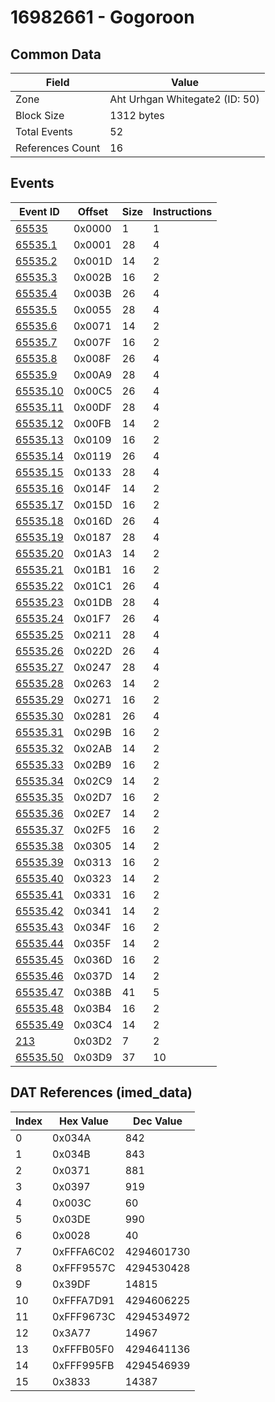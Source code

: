 # 16982661 - Gogoroon

## Common Data

| Field            | Value                          |
|------------------|--------------------------------|
| Zone             | Aht Urhgan Whitegate2 (ID: 50) |
| Block Size       | 1312 bytes                     |
| Total Events     | 52                             |
| References Count | 16                             |

## Events

| Event ID                  | Offset   |   Size |   Instructions |
|---------------------------|----------|--------|----------------|
| [65535](./65535.md)       | 0x0000   |      1 |              1 |
| [65535.1](./65535.1.md)   | 0x0001   |     28 |              4 |
| [65535.2](./65535.2.md)   | 0x001D   |     14 |              2 |
| [65535.3](./65535.3.md)   | 0x002B   |     16 |              2 |
| [65535.4](./65535.4.md)   | 0x003B   |     26 |              4 |
| [65535.5](./65535.5.md)   | 0x0055   |     28 |              4 |
| [65535.6](./65535.6.md)   | 0x0071   |     14 |              2 |
| [65535.7](./65535.7.md)   | 0x007F   |     16 |              2 |
| [65535.8](./65535.8.md)   | 0x008F   |     26 |              4 |
| [65535.9](./65535.9.md)   | 0x00A9   |     28 |              4 |
| [65535.10](./65535.10.md) | 0x00C5   |     26 |              4 |
| [65535.11](./65535.11.md) | 0x00DF   |     28 |              4 |
| [65535.12](./65535.12.md) | 0x00FB   |     14 |              2 |
| [65535.13](./65535.13.md) | 0x0109   |     16 |              2 |
| [65535.14](./65535.14.md) | 0x0119   |     26 |              4 |
| [65535.15](./65535.15.md) | 0x0133   |     28 |              4 |
| [65535.16](./65535.16.md) | 0x014F   |     14 |              2 |
| [65535.17](./65535.17.md) | 0x015D   |     16 |              2 |
| [65535.18](./65535.18.md) | 0x016D   |     26 |              4 |
| [65535.19](./65535.19.md) | 0x0187   |     28 |              4 |
| [65535.20](./65535.20.md) | 0x01A3   |     14 |              2 |
| [65535.21](./65535.21.md) | 0x01B1   |     16 |              2 |
| [65535.22](./65535.22.md) | 0x01C1   |     26 |              4 |
| [65535.23](./65535.23.md) | 0x01DB   |     28 |              4 |
| [65535.24](./65535.24.md) | 0x01F7   |     26 |              4 |
| [65535.25](./65535.25.md) | 0x0211   |     28 |              4 |
| [65535.26](./65535.26.md) | 0x022D   |     26 |              4 |
| [65535.27](./65535.27.md) | 0x0247   |     28 |              4 |
| [65535.28](./65535.28.md) | 0x0263   |     14 |              2 |
| [65535.29](./65535.29.md) | 0x0271   |     16 |              2 |
| [65535.30](./65535.30.md) | 0x0281   |     26 |              4 |
| [65535.31](./65535.31.md) | 0x029B   |     16 |              2 |
| [65535.32](./65535.32.md) | 0x02AB   |     14 |              2 |
| [65535.33](./65535.33.md) | 0x02B9   |     16 |              2 |
| [65535.34](./65535.34.md) | 0x02C9   |     14 |              2 |
| [65535.35](./65535.35.md) | 0x02D7   |     16 |              2 |
| [65535.36](./65535.36.md) | 0x02E7   |     14 |              2 |
| [65535.37](./65535.37.md) | 0x02F5   |     16 |              2 |
| [65535.38](./65535.38.md) | 0x0305   |     14 |              2 |
| [65535.39](./65535.39.md) | 0x0313   |     16 |              2 |
| [65535.40](./65535.40.md) | 0x0323   |     14 |              2 |
| [65535.41](./65535.41.md) | 0x0331   |     16 |              2 |
| [65535.42](./65535.42.md) | 0x0341   |     14 |              2 |
| [65535.43](./65535.43.md) | 0x034F   |     16 |              2 |
| [65535.44](./65535.44.md) | 0x035F   |     14 |              2 |
| [65535.45](./65535.45.md) | 0x036D   |     16 |              2 |
| [65535.46](./65535.46.md) | 0x037D   |     14 |              2 |
| [65535.47](./65535.47.md) | 0x038B   |     41 |              5 |
| [65535.48](./65535.48.md) | 0x03B4   |     16 |              2 |
| [65535.49](./65535.49.md) | 0x03C4   |     14 |              2 |
| [213](./213.md)           | 0x03D2   |      7 |              2 |
| [65535.50](./65535.50.md) | 0x03D9   |     37 |             10 |

## DAT References (imed_data)

|   Index | Hex Value   |   Dec Value |
|---------|-------------|-------------|
|       0 | 0x034A      |         842 |
|       1 | 0x034B      |         843 |
|       2 | 0x0371      |         881 |
|       3 | 0x0397      |         919 |
|       4 | 0x003C      |          60 |
|       5 | 0x03DE      |         990 |
|       6 | 0x0028      |          40 |
|       7 | 0xFFFA6C02  |  4294601730 |
|       8 | 0xFFF9557C  |  4294530428 |
|       9 | 0x39DF      |       14815 |
|      10 | 0xFFFA7D91  |  4294606225 |
|      11 | 0xFFF9673C  |  4294534972 |
|      12 | 0x3A77      |       14967 |
|      13 | 0xFFFB05F0  |  4294641136 |
|      14 | 0xFFF995FB  |  4294546939 |
|      15 | 0x3833      |       14387 |
